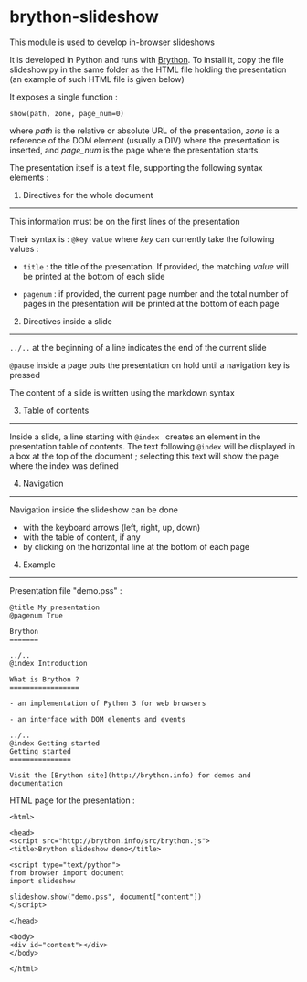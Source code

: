 brython-slideshow
=================

This module is used to develop in-browser slideshows

It is developed in Python and runs with [Brython](http://brython.info). To
install it, copy the file slideshow.py in the same folder as the HTML file
holding the presentation (an example of such HTML file is given below)

It exposes a single function :

`show(path, zone, page_num=0)`

where _path_ is the relative or absolute URL of the presentation, _zone_
is a reference of the DOM element (usually a DIV) where the presentation is
inserted, and _page\_num_ is the page where the presentation starts.

The presentation itself is a text file, supporting the following syntax
elements :

1. Directives for the whole document
------------------------------------

This information must be on the first lines of the presentation

Their syntax is : `@key value` where _key_ can currently take the following
values :

- `title` : the title of the presentation. If provided, the matching _value_
will be printed at the bottom of each slide

- `pagenum` : if provided, the current page number and the total number of
pages in the presentation will be printed at the bottom of each page

2. Directives inside a slide
---------------------------- 

`../..` at the beginning of a line indicates the end of the current slide

`@pause` inside a page puts the presentation on hold until a navigation key
is pressed

The content of a slide is written using the markdown syntax

3. Table of contents
--------------------

Inside a slide, a line starting with `@index ` creates an element in the
presentation table of contents. The text following `@index` will be displayed
in a box at the top of the document ; selecting this text will show the page
where the index was defined

4. Navigation
-------------

Navigation inside the slideshow can be done
- with the keyboard arrows (left, right, up, down)
- with the table of content, if any
- by clicking on the horizontal line at the bottom of each page

4. Example
----------

Presentation file "demo.pss" :

    @title My presentation
    @pagenum True
    
    Brython
    =======
    
    ../..
    @index Introduction
    
    What is Brython ?
    =================
    
    - an implementation of Python 3 for web browsers
    
    - an interface with DOM elements and events
    
    ../..
    @index Getting started
    Getting started
    ===============

    Visit the [Brython site](http://brython.info) for demos and documentation
    

HTML page for the presentation :

    <html>

    <head>
    <script src="http://brython.info/src/brython.js">
    <title>Brython slideshow demo</title>
    
    <script type="text/python">
    from browser import document
    import slideshow
    
    slideshow.show("demo.pss", document["content"])
    </script>
    
    </head>

    <body>
    <div id="content"></div>
    </body>
    
    </html>
    